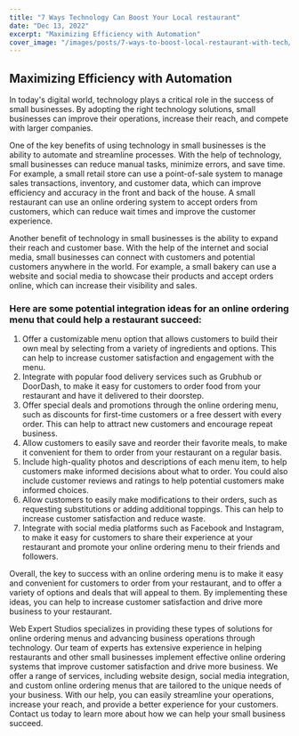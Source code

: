 ```yaml
---
title: "7 Ways Technology Can Boost Your Local restaurant"
date: "Dec 13, 2022"
excerpt: "Maximizing Efficiency with Automation"
cover_image: "/images/posts/7-ways-to-boost-local-restaurant-with-tech/restaurant.jpg"
---
```


## Maximizing Efficiency with Automation

In today's digital world, technology plays a critical role in the success of small businesses. By adopting the right technology solutions, small businesses can improve their operations, increase their reach, and compete with larger companies.

One of the key benefits of using technology in small businesses is the ability to automate and streamline processes. With the help of technology, small businesses can reduce manual tasks, minimize errors, and save time. For example, a small retail store can use a point-of-sale system to manage sales transactions, inventory, and customer data, which can improve efficiency and accuracy in the front and back of the house. A small restaurant can use an online ordering system to accept orders from customers, which can reduce wait times and improve the customer experience.

Another benefit of technology in small businesses is the ability to expand their reach and customer base. With the help of the internet and social media, small businesses can connect with customers and potential customers anywhere in the world. For example, a small bakery can use a website and social media to showcase their products and accept orders online, which can increase their visibility and sales.

### Here are some potential integration ideas for an online ordering menu that could help a restaurant succeed:

1. Offer a customizable menu option that allows customers to build their own meal by selecting from a variety of ingredients and options. This can help to increase customer satisfaction and engagement with the menu.
2. Integrate with popular food delivery services such as Grubhub or DoorDash, to make it easy for customers to order food from your restaurant and have it delivered to their doorstep.
3. Offer special deals and promotions through the online ordering menu, such as discounts for first-time customers or a free dessert with every order. This can help to attract new customers and encourage repeat business.
4. Allow customers to easily save and reorder their favorite meals, to make it convenient for them to order from your restaurant on a regular basis.
5. Include high-quality photos and descriptions of each menu item, to help customers make informed decisions about what to order. You could also include customer reviews and ratings to help potential customers make informed choices.
6. Allow customers to easily make modifications to their orders, such as requesting substitutions or adding additional toppings. This can help to increase customer satisfaction and reduce waste.
7. Integrate with social media platforms such as Facebook and Instagram, to make it easy for customers to share their experience at your restaurant and promote your online ordering menu to their friends and followers.

Overall, the key to success with an online ordering menu is to make it easy and convenient for customers to order from your restaurant, and to offer a variety of options and deals that will appeal to them. By implementing these ideas, you can help to increase customer satisfaction and drive more business to your restaurant.

Web Expert Studios specializes in providing these types of solutions for online ordering menus and advancing business operations through technology. Our team of experts has extensive experience in helping restaurants and other small businesses implement effective online ordering systems that improve customer satisfaction and drive more business. We offer a range of services, including website design, social media integration, and custom online ordering menus that are tailored to the unique needs of your business. With our help, you can easily streamline your operations, increase your reach, and provide a better experience for your customers. Contact us today to learn more about how we can help your small business succeed.
